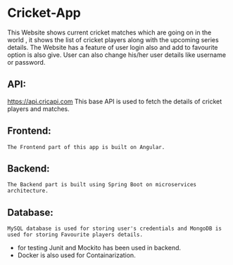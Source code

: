 # Cricket-App
This Website shows current cricket matches which are going on in the world , it shows the list of cricket players
along with the upcoming series details.
The Website has a feature of user login also and add to favourite option is also give.
User can also change his/her user details like username or password.

  ## API: 
   https://api.cricapi.com This base API is used to fetch the details of cricket players and matches.
  
  ## Frontend: 
    The Frontend part of this app is built on Angular.
   
  ## Backend:
    The Backend part is built using Spring Boot on microservices architecture.
    
  ## Database:
    MySQL database is used for storing user's credentials and MongoDB is used for storing Favourite players details.
  
  * for testing Junit and Mockito has been used in backend.
  * Docker is also used for Containarization.
   
   
